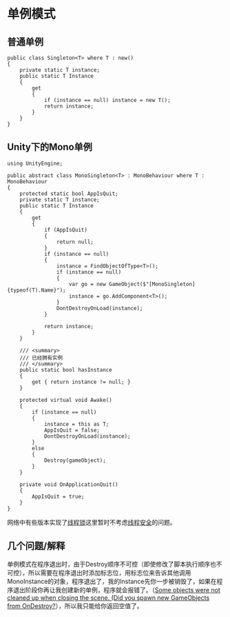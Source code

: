 # 单例模式

## 普通单例

```
public class Singleton<T> where T : new()
{
    private static T instance;
    public static T Instance
    {
        get
        {
            if (instance == null) instance = new T();
            return instance;
        }
    }
}
```

## Unity下的Mono单例

```
using UnityEngine;

public abstract class MonoSingleton<T> : MonoBehaviour where T : MonoBehaviour
{
    protected static bool AppIsQuit;
    private static T instance;
    public static T Instance
    {
        get
        {
            if (AppIsQuit)
            {
                return null;
            }
            if (instance == null)
            {
                instance = FindObjectOfType<T>();
                if (instance == null)
                {
                    var go = new GameObject($"[MonoSingleton]{typeof(T).Name}");
                    instance = go.AddComponent<T>();
                }
                DontDestroyOnLoad(instance);
            }

            return instance;
        }
    }

    /// <summary>
    /// 已经拥有实例
    /// </summary>
    public static bool hasInstance
    {
        get { return instance != null; }
    }

    protected virtual void Awake()
    {
        if (instance == null)
        {
            instance = this as T;
            AppIsQuit = false;
            DontDestroyOnLoad(instance);
        }
        else
        {
            Destroy(gameObject);
        }
    }

    private void OnApplicationQuit()
    {
        AppIsQuit = true;
    }
}

```

网络中有些版本实现了[线程锁](https://blog.csdn.net/xdedzl/article/details/85039761)这里暂时不考虑[线程安全](https://www.jianshu.com/p/854649bc0ce6)的问题。

## 几个问题/解释

单例模式在程序退出时，由于Destroy顺序不可控（即使修改了脚本执行顺序也不可控），所以需要在程序退出时添加标志位，用标志位来告诉其他调用MonoInstance的对象，程序退出了，我的Instance先你一步被销毁了，如果在程序退出阶段你再让我创建新的单例，程序就会报错了。（[Some objects were not cleaned up when closing the scene. (Did you spawn new GameObjects from OnDestroy?](https://www.cnblogs.com/weiqiangwaideshijie/p/9674111.html)），所以我只能给你返回空值了。
